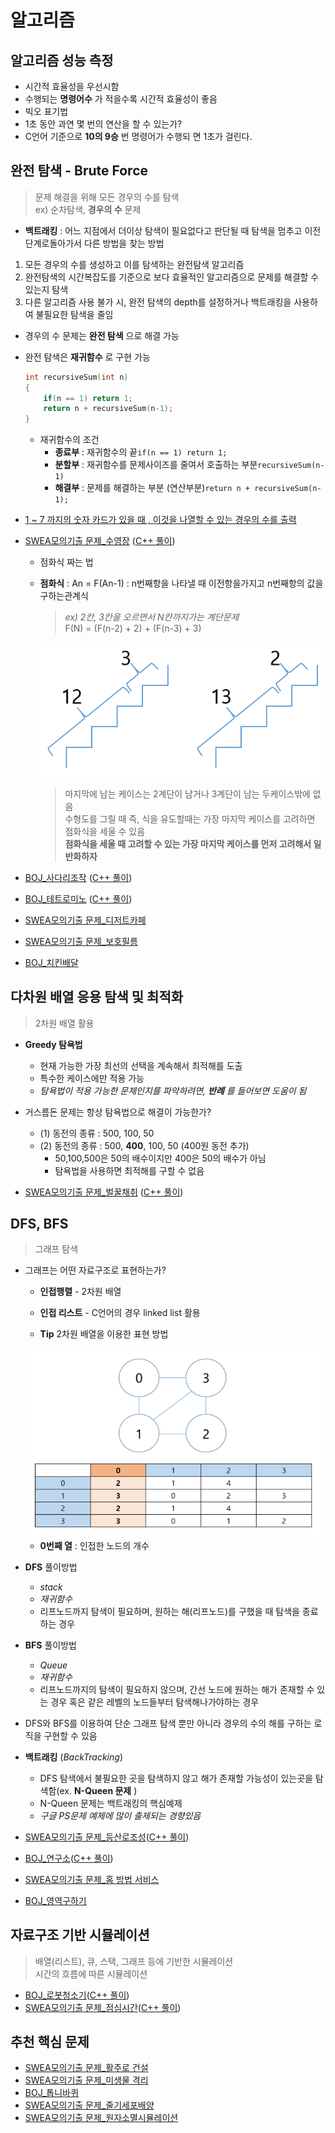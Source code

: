 # 알고리즘
<!--문제를 풀때 최초의 설계가 제일 중요-->
<!--설계에 확신을 갖고 코딩을해야함-->
<!--시험장에서는 실제 실력의 50%밖에 발휘를 못함-->
<!--언제나 문제 풀때 시간을 재고 실전처럼 문제를 풀어야함-->

## 알고리즘 성능 측정
- 시간적 효율성을 우선시함  
- 수행되는 __명령어수__ 가 적을수록 시간적 효율성이 좋음  
- 빅오 표기법  
- 1초 동안 과연 몇 번의 연산을 할 수 있는가?  
- C언어 기준으로 __10의 9승__ 번 명령어가 수행되 면 1초가 걸린다.  

## 완전 탐색 - Brute Force
> 문제 해결을 위해 모든 경우의 수를 탐색   
> ex) 순차탐색, __경우의 수__ 문제  


* __백트래킹__ : 어느 지점에서 더이상 탐색이 필요없다고 판단될 때 탐색을 멈추고 이전 단계로돌아가서 다른 방법을 찾는 방법  

1. 모든 경우의 수를 생성하고 이를 탐색하는 완전탐색 알고리즘  
2. 완전탐색의 시간복잡도를 기준으로 보다 효율적인 알고리즘으로 문제를 해결할 수 있는지 탐색  
3. 다른 알고리즘 사용 불가 시, 완전 탐색의 depth를 설정하거나 백트래킹을 사용하여 불필요한 탐색을 줄임  

* 경우의 수 문제는 __완전 탐색__ 으로 해결 가능  
* 완전 탐색은 __재귀함수__ 로 구현 가능  
    ```cpp
    int recursiveSum(int n)
    {
        if(n == 1) return 1;
        return n + recursiveSum(n-1);
    }
    ```
    * 재귀함수의 조건  
        * __종료부__ : 재귀함수의 끝`if(n == 1) return 1;`  
        * __분할부__ : 재귀함수를 문제사이즈를 줄여서 호출하는 부분`recursiveSum(n-1)`  
        * __해결부__ :  문제를 해결하는 부분 (연산부분)`return n + recursiveSum(n-1);`  


* [1 ~ 7 까지의 숫자 카드가 있을 때 , 이것을 나열할 수 있는 경우의 수를 출력](0531_1.cpp)  
* [SWEA모의기출 문제_수영장](https://swexpertacademy.com/main/code/problem/problemDetail.do?contestProbId=AV5PpFQaAQMDFAUq)  ([C++ 풀이](1952.cpp))  
    * 점화식 짜는 법
    * __점화식__ : An = F(An-1) : n번째항을 나타낼 때 이전항을가지고 n번째항의 값을 구하는관계식
        > *ex) 2칸, 3칸을 오르면서 N칸까지가는 계단문제*  
        >  F(N) = (F(n-2) + 2) + (F(n-3) + 3)  

        <center>
            <img src="nthStair.png"/>
        </center>

        > 마지막에 남는 케이스는 2계단이 남거나 3계단이 남는 두케이스밖에 없음  
        > 수형도를 그릴 때 즉, 식을 유도할때는 가장 마지막 케이스를 고려하면 점화식을 세울 수 있음  
        > __점화식을 세울 때 고려할 수 있는 가장 마지막 케이스를 먼저 고려해서 일반화하자__  



* [BOJ_사다리조작](https://www.acmicpc.net/problem/15684)  ([C++ 풀이](15684.cpp))  
* [BOJ_테트로미노](https://www.acmicpc.net/problem/14500)  ([C++ 풀이](14500.cpp))  
* [SWEA모의기출 문제_디저트카페](https://swexpertacademy.com/main/code/problem/problemDetail.do?contestProbId=AV5VwAr6APYDFAWu)  
* [SWEA모의기출 문제_보호필름](https://swexpertacademy.com/main/code/problem/problemDetail.do?contestProbId=AV5V1SYKAaUDFAWu)  
* [BOJ_치킨배달](https://www.acmicpc.net/problem/15686)  

## 다차원 배열 응용 탐색 및 최적화
> 2차원 배열 활용


* **Greedy 탐욕법**  
    * 현재 가능한 가장 최선의 선택을 계속해서 최적해를 도출  
    * 특수한 케이스에만 적용 가능  
    * *탐욕법이 적용 가능한 문제인지를 파악하려면, __반례__ 를 들어보면 도움이 됨*   

*  거스름돈 문제는 항상 탐욕법으로 해결이 가능한가?  
    * (1) 동전의 종류 : 500, 100, 50  
    * (2) 동전의 종류 : 500, __400__, 100, 50 (400원 동전 추가)
        * 50,100,500은 50의 배수이지만 400은 50의 배수가 아님  
        * 탐욕법을 사용하면 최적해를 구할 수 없음  


* [SWEA모의기출 문제_벌꿀채취](https://swexpertacademy.com/main/code/problem/problemDetail.do?contestProbId=AV5V4A46AdIDFAWu) ([C++ 풀이](2115.cpp))  


## DFS, BFS
> 그래프 탐색  


* 그래프는 어떤 자료구조로 표현하는가?  
    * __인접행렬__ - 2차원 배열  
    * __인접 리스트__ - C언어의 경우 linked list 활용  

    * __Tip__ 2차원 배열을 이용한 표현 방법  
    <center>
        <img src="graph.png"/>
    </center>
    
    *  __0번째 열__ : 인접한 노드의 개수  

* __DFS__ 풀이방법  
    * *stack*  
    * *재귀함수*  
    * 리프노드까지 탐색이 필요하며, 원하는 해(리프노드)를 구했을 때 탐색을 종료하는 경우  

* __BFS__ 풀이방법  
    * *Queue*  
    * *재귀함수*  
    * 리프노드까지의 탐색이 필요하지 않으며, 간선 노드에 원하는 해가 존재할 수 있는 경우 혹은 같은 레벨의 노드들부터 탐색해나가야하는 경우  

* DFS와 BFS를 이용하여 단순 그래프 탐색 뿐만 아니라 경우의 수의 해를 구하는 로직을 구현할 수 있음  

* __백트래킹__ (*BackTracking*)  
    * DFS 탐색에서 불필요한 곳을 탐색하지 않고 해가 존재할 가능성이 있는곳을 탐색함(ex. __N-Queen 문제__ )
    * N-Queen 문제는 백트래킹의 핵심예제  
    * _구글 PS문제 예제에 많이 출제되는 경향있음_  

* [SWEA모의기출 문제_등산로조성](https://swexpertacademy.com/main/code/problem/problemDetail.do?contestProbId=AV5PoOKKAPIDFAUq)([C++ 풀이](1949.cpp))  
* [BOJ_연구소](https://www.acmicpc.net/problem/14502)([C++ 풀이](14502.cpp))  
* [SWEA모의기출 문제_홈 방법 서비스](https://swexpertacademy.com/main/code/problem/problemDetail.do?contestProbId=AV5V61LqAf8DFAWu)  
* [BOJ_영역구하기](https://www.acmicpc.net/problem/2583)  


## 자료구조 기반 시뮬레이션
> 배열(리스트), 큐, 스택, 그래프 등에 기반한 시뮬레이션  
> 시간의 흐름에 따른 시뮬레이션   


* [BOJ_로봇청소기](https://www.acmicpc.net/problem/14503)([C++ 풀이](14503.cpp))   
* [SWEA모의기출 문제_점심시간](https://swexpertacademy.com/main/code/problem/problemDetail.do?contestProbId=AV5BEE6AK0DFAVl&)([C++ 풀이](2383.cpp))    

## 추천 핵심 문제
* [SWEA모의기출 문제_활주로 건설](https://swexpertacademy.com/main/code/problem/problemDetail.do?contestProbId=AWIeW7FakkUDFAVH)  
* [SWEA모의기출 문제_미생물 격리](https://swexpertacademy.com/main/code/problem/problemDetail.do?contestProbId=AV597vbqAH0DFAVl)  
* [BOJ_톱니바퀴](https://www.acmicpc.net/problem/14891)  
* [SWEA모의기출 문제_줄기세포배양](https://swexpertacademy.com/main/code/problem/problemDetail.do?contestProbId=AWXRJ8EKe48DFAUo)  
* [SWEA모의기출 문제_원자소멸시뮬레이션](https://swexpertacademy.com/main/code/problem/problemDetail.do?contestProbId=AWXRFInKex8DFAUo)  
